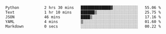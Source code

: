 <!--START_SECTION:waka-->

```txt
Python           2 hrs 30 mins   █████████████▓░░░░░░░░░░░   55.06 %
Text             1 hr 10 mins    ██████▒░░░░░░░░░░░░░░░░░░   25.75 %
JSON             46 mins         ████▒░░░░░░░░░░░░░░░░░░░░   17.16 %
YAML             4 mins          ▒░░░░░░░░░░░░░░░░░░░░░░░░   01.60 %
Markdown         0 secs          ░░░░░░░░░░░░░░░░░░░░░░░░░   00.22 %
```

<!--END_SECTION:waka-->
